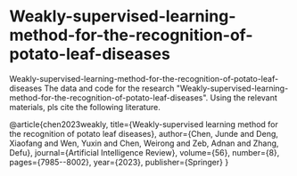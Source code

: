 # Weakly-supervised-learning-method-for-the-recognition-of-potato-leaf-diseases

Weakly-supervised-learning-method-for-the-recognition-of-potato-leaf-diseases
The data and code for the research "Weakly-supervised-learning-method-for-the-recognition-of-potato-leaf-diseases". 
Using the relevant materials, pls cite the following literature.

@article{chen2023weakly,
  title={Weakly-supervised learning method for the recognition of potato leaf diseases},
  author={Chen, Junde and Deng, Xiaofang and Wen, Yuxin and Chen, Weirong and Zeb, Adnan and Zhang, Defu},
  journal={Artificial Intelligence Review},
  volume={56},
  number={8},
  pages={7985--8002},
  year={2023},
  publisher={Springer}
}
